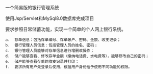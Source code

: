 一个简易版的银行管理系统

使用Jsp/Servlet和MySql8.0数据库完成项目

要求参照日常储蓄功能，实现一个简单的个人网上银行系统。

	a.	存单信息：包括存单编号、存单帐户、密码、金额、收支记录； 
	b.	银行管理人员信息：包括管理人员的姓名、密码； 
	c.	银行管理人员能够对存单信息进行增删改操作； 
	d.	储户能够查看、修改存单金额（缴纳电话费、水电费等），能够修改自己的密码； 
	e.	储户能够查看存单的收支记录并打印； 
	f.	要求所有用户先登录后使用，根据用户身份给予使用不同功能的权限。 
